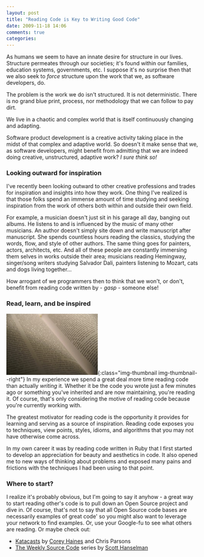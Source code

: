 ```yaml
---
layout: post
title: "Reading Code is Key to Writing Good Code"
date: 2009-11-18 14:06
comments: true
categories:
---
```

As humans we seem to have an innate desire for structure in our lives. Structure permeates through our societies; it's found within our families, education systems, governments, etc. I suppose it's no surprise then that we also seek to *force* structure upon the work that we, as software developers, do.

The problem is the work we do isn't structured. It is not deterministic. There is no grand blue print, process, nor methodology that we can follow to pay dirt.

We live in a chaotic and complex world that is itself continuously changing and adapting.

Software product development is a creative activity taking place in the midst of that complex and adaptive world. So doesn't it make sense that we, as software developers, might benefit from admitting that we are indeed doing creative, unstructured, adaptive work? *I sure think so!*

<!-- more -->

### Looking outward for inspiration

I've recently been looking outward to other creative professions and trades for inspiration and insights into how they work. One thing I've realized is that those folks spend an immense amount of time studying and seeking inspiration from the work of others both within and outside their own field.

For example, a musician doesn't just sit in his garage all day, banging out albums. He listens to and is influenced by the music of many other musicians. An author doesn't simply site down and write manuscript after manuscript. She spends countless hours reading the classics, studying the words, flow, and style of other authors. The same thing goes for painters, actors, architects, etc. And all of these people are constantly immersing them selves in works outside their area; musicians reading Hemingway, singer/song writers studying Salvador Dali, painters listening to Mozart, cats and dogs living together...

How arrogant of we programmers then to think that we won't, or don't, benefit from reading code written by - *gasp* - someone else!

### Read, learn, and be inspired

![Yay for reading!](/assets/images/posts/text.jpg){:class="img-thumbnail img-thumbnail--right"}
In my experience we spend a great deal more time reading code than actually *writing* it. Whether it be the code you wrote just a few minutes ago or something you've inherited and are now maintaining, you're reading it. Of course, that's only considering the motive of reading code because you're currently working with.

The greatest motivator for reading code is the opportunity it provides for learning and serving as a source of inspiration. Reading code exposes you to techniques, view points, styles, idioms, and algorithms that you may not have otherwise come across.

In my own career it was by reading code written in Ruby that I first started to develop an appreciation for beauty and aesthetics in code. It also opened me to new ways of thinking about problems and exposed many pains and frictions with the techniques I had been using to that point.

### Where to start?

I realize it's probably obvious, but I'm going to say it anyhow - a great way to start reading other's code is to pull down an Open Source project and dive in. Of course, that's not to say that all Open Source code bases are necessarily examples of great code' so you might also want to leverage your network to find examples. Or, use your Google-fu to see what others are reading. Or maybe check out:

*   [Katacasts][1] by <a title="Corey Haines" href="http://www.coreyhaines.com/" rel="friend met">Corey Haines</a> and Chris Parsons
*   [The Weekly Source Code][2] series by <a title="Scott Hanselman's Computer Zen" href="http://www.hanselman.com" rel="colleague met">Scott Hanselman</a>

 [1]: http://katas.softwarecraftsmanship.org/ "Software Craftsmanship - Katas"
 [2]: http://www.hanselman.com/blog/CategoryView.aspx?category=Source+Code
